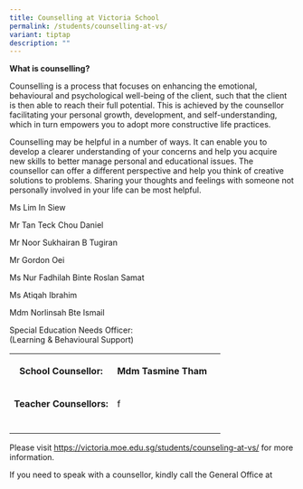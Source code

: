 ```yaml
---
title: Counselling at Victoria School
permalink: /students/counselling-at-vs/
variant: tiptap
description: ""
---
```

<p><strong>What is counselling?</strong></p><p>Counselling is a process that focuses on enhancing the emotional, behavioural and psychological well-being of the client, such that the client is then able to reach their full potential. This is achieved by the counsellor facilitating your personal growth, development, and self-understanding, which in turn empowers you to adopt more constructive life practices.</p><p>Counselling may be helpful in a number of ways. It can enable you to develop a clearer understanding of your concerns and help you acquire new skills to better manage personal and educational issues. The counsellor can offer a different perspective and help you think of creative solutions to problems. Sharing your thoughts and feelings with someone not personally involved in your life can be most helpful.</p><p> </p><p> Ms Lim In Siew</p><p>Mr Tan Teck Chou Daniel</p><p>Mr Noor Sukhairan B Tugiran</p><p>Mr Gordon Oei</p><p>Ms Nur Fadhilah Binte Roslan Samat</p><p>Ms Atiqah Ibrahim</p><p>Mdm Norlinsah Bte Ismail</p><p>Special Education Needs Officer: <br>(Learning &amp; Behavioural Support)</p><table><tbody><tr><th rowspan="1" colspan="1"><p>School Counsellor:</p></th><th rowspan="1" colspan="1"><p><strong>Mdm Tasmine Tham</strong></p></th><th rowspan="1" colspan="1"><p></p></th></tr><tr><td rowspan="1" colspan="1"><p><strong>Teacher Counsellors:</strong></p></td><td rowspan="1" colspan="1"><p>f</p></td><td rowspan="1" colspan="1"><p></p></td></tr><tr><td rowspan="1" colspan="1"><p></p></td><td rowspan="1" colspan="1"><p></p></td><td rowspan="1" colspan="1"><p></p></td></tr></tbody></table><p>Please visit <a href="https://victoria.moe.edu.sg/students/counseling-at-vs/" rel="noopener noreferrer nofollow" target="_blank">https://victoria.moe.edu.sg/students/counseling-at-vs/</a> for more information.</p><p>If you need to speak with a counsellor, kindly call the General Office at</p>